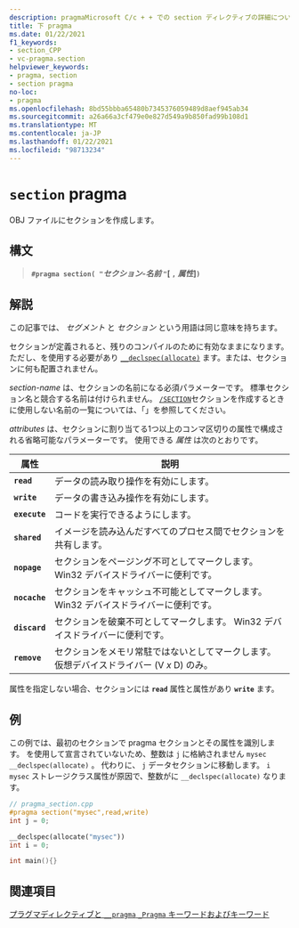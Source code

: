 ```yaml
---
description: pragmaMicrosoft C/c + + での section ディレクティブの詳細について説明します。
title: 下 pragma
ms.date: 01/22/2021
f1_keywords:
- section_CPP
- vc-pragma.section
helpviewer_keywords:
- pragma, section
- section pragma
no-loc:
- pragma
ms.openlocfilehash: 8bd55bbba65480b7345376059489d8aef945ab34
ms.sourcegitcommit: a26a66a3cf479e0e827d549a9b850fad99b108d1
ms.translationtype: MT
ms.contentlocale: ja-JP
ms.lasthandoff: 01/22/2021
ms.locfileid: "98713234"
---
```

# <a name="section-no-locpragma"></a>`section` pragma

OBJ ファイルにセクションを作成します。

## <a name="syntax"></a>構文

> **`#pragma section( "`***セクション-名前* **`"`**[ **`,`** *属性*]**`)`**

## <a name="remarks"></a>解説

この記事では、 *セグメント* と *セクション* という用語は同じ意味を持ちます。

セクションが定義されると、残りのコンパイルのために有効なままになります。 ただし、を使用する必要があり [`__declspec(allocate)`](../cpp/allocate.md) ます。または、セクションに何も配置されません。

*section-name* は、セクションの名前になる必須パラメーターです。 標準セクション名と競合する名前は付けられません。 [`/SECTION`](../build/reference/section-specify-section-attributes.md)セクションを作成するときに使用しない名前の一覧については、「」を参照してください。

*attributes* は、セクションに割り当てる1つ以上のコンマ区切りの属性で構成される省略可能なパラメーターです。 使用できる *属性* は次のとおりです。

| 属性 | 説明 |
|--|--|
| **`read`** | データの読み取り操作を有効にします。 |
| **`write`** | データの書き込み操作を有効にします。 |
| **`execute`** | コードを実行できるようにします。 |
| **`shared`** | イメージを読み込んだすべてのプロセス間でセクションを共有します。 |
| **`nopage`** | セクションをページング不可としてマークします。 Win32 デバイスドライバーに便利です。 |
| **`nocache`** | セクションをキャッシュ不可能としてマークします。 Win32 デバイスドライバーに便利です。 |
| **`discard`** | セクションを破棄不可としてマークします。 Win32 デバイスドライバーに便利です。 |
| **`remove`** | セクションをメモリ常駐ではないとしてマークします。 仮想デバイスドライバー (V *x* D) のみ。 |

属性を指定しない場合、セクションには **`read`** 属性と属性があり **`write`** ます。

## <a name="example"></a>例

この例では、最初のセクションで pragma セクションとその属性を識別します。 を使用して宣言されていないため、整数は `j` に格納されません `mysec` `__declspec(allocate)` 。 代わりに、 `j` データセクションに移動します。 `i` `mysec` ストレージクラス属性が原因で、整数がに `__declspec(allocate)` なります。

```cpp
// pragma_section.cpp
#pragma section("mysec",read,write)
int j = 0;

__declspec(allocate("mysec"))
int i = 0;

int main(){}
```

## <a name="see-also"></a>関連項目

[プラグマディレクティブと `__pragma` `_Pragma` キーワードおよびキーワード](./pragma-directives-and-the-pragma-keyword.md)
